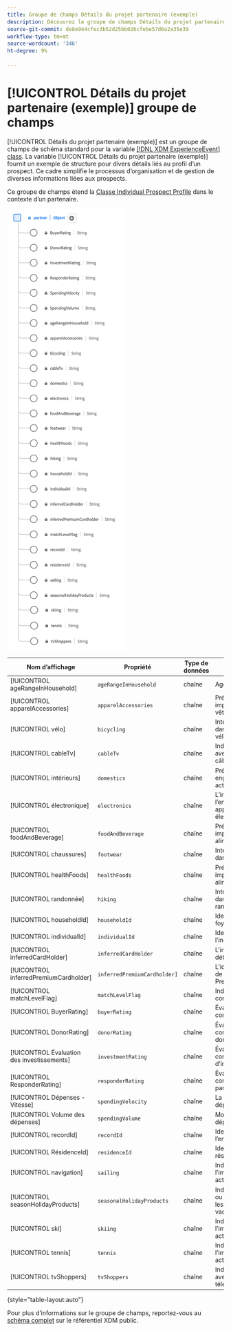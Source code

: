 ```yaml
---
title: Groupe de champs Détails du projet partenaire (exemple)
description: Découvrez le groupe de champs Détails du projet partenaire (exemple) (XDM) .
source-git-commit: de8e944cfec3b52d25bb02bcfebe57d6a2a35e39
workflow-type: tm+mt
source-wordcount: '346'
ht-degree: 9%

---
```


# [!UICONTROL Détails du projet partenaire (exemple)] groupe de champs

[!UICONTROL Détails du projet partenaire (exemple)] est un groupe de champs de schéma standard pour la variable [[!DNL XDM ExperienceEvent] class](../../classes/experienceevent.md). La variable [!UICONTROL Détails du projet partenaire (exemple)] fournit un exemple de structure pour divers détails liés au profil d’un prospect. Ce cadre simplifie le processus d’organisation et de gestion de diverses informations liées aux prospects.

Ce groupe de champs étend la [Classe Individual Prospect Profile](https://experienceleague.adobe.com/docs/experience-platform/xdm/classes/prospect.html) dans le contexte d’un partenaire.

![Un diagramme de [!UICONTROL Détails du projet partenaire (exemple)] groupe de champs.](../../images/field-groups/partner/partner-prospect-details-sample.png)

| Nom d’affichage | Propriété | Type de données | Description |
|---------------------------------------|-----------------------------|-----------|--------------------------------------------------|
| [!UICONTROL ageRangeInHousehold] | `ageRangeInHousehold` | chaîne | Age au sein du foyer. |
| [!UICONTROL apparelAccessories] | `apparelAccessories` | chaîne | Préférences ou implication dans les vêtements/accessoires. |
| [!UICONTROL vélo] | `bicycling` | chaîne | Intérêt ou implication dans les activités de vélo. |
| [!UICONTROL cableTv] | `cableTv` | chaîne | Indique l’engagement avec la télévision par câble. |
| [!UICONTROL intérieurs] | `domestics` | chaîne | Préférences ou engagement dans les activités nationales. |
| [!UICONTROL électronique] | `electronics` | chaîne | L’intérêt ou l’engagement dans les appareils électroniques. |
| [!UICONTROL foodAndBeverage] | `foodAndBeverage` | chaîne | Préférences ou implication dans les aliments/boissons. |
| [!UICONTROL chaussures] | `footwear` | chaîne | Intérêt ou implication dans les chaussures. |
| [!UICONTROL healthFoods] | `healthFoods` | chaîne | Préférences ou implication dans les aliments pour la santé. |
| [!UICONTROL randonnée] | `hiking` | chaîne | Intérêt ou implication dans les activités de randonnée. |
| [!UICONTROL householdId] | `householdId` | chaîne | Identifiant unique du foyer. |
| [!UICONTROL individualId] | `individualId` | chaîne | Identifiant unique de l’individu. |
| [!UICONTROL inferredCardHolder] | `inferredCardHolder` | chaîne | L&#39;inférence d&#39;être détenteur de carte. |
| [!UICONTROL inferredPremiumCardholder] | `inferredPremiumCardholder]` | chaîne | L’idée d’être détenteur de carte de crédit Premium. |
| [!UICONTROL matchLevelFlag] | `matchLevelFlag` | chaîne | Indicateur du niveau correspondant. |
| [!UICONTROL BuyerRating] | `buyerRating` | chaîne | Évaluation liée au comportement d’achat. |
| [!UICONTROL DonorRating] | `donorRating` | chaîne | Évaluation liée au comportement des donneurs. |
| [!UICONTROL Évaluation des investissements] | `investmentRating` | chaîne | Évaluation liée au comportement d’investissement. |
| [!UICONTROL ResponderRating] | `responderRating` | chaîne | Évaluation liée au comportement du participant. |
| [!UICONTROL Dépenses - Vitesse] | `spendingVelocity` | chaîne | La vitesse ou le taux de dépenses. |
| [!UICONTROL Volume des dépenses] | `spendingVolume` | chaîne | Montant ou volume des dépenses. |
| [!UICONTROL recordId] | `recordId` | chaîne | Identifiant unique de l’enregistrement. |
| [!UICONTROL RésidenceId] | `residenceId` | chaîne | Identifiant unique de la résidence. |
| [!UICONTROL navigation] | `sailing` | chaîne | Indique l’intérêt ou l’implication dans les activités de navigation. |
| [!UICONTROL seasonHolidayProducts] | `seasonalHolidayProducts` | chaîne | Indique les préférences ou l’engagement dans les produits de vacances. |
| [!UICONTROL ski] | `skiing` | chaîne | Indique l’intérêt ou l’implication dans les activités de ski. |
| [!UICONTROL tennis] | `tennis` | chaîne | Indique l’intérêt ou l’implication dans les activités de tennis. |
| [!UICONTROL tvShoppers] | `tvShoppers` | chaîne | Indique l’engagement avec les achats à la télévision. |

{style="table-layout:auto"}

Pour plus d’informations sur le groupe de champs, reportez-vous au [schéma complet](https://github.com/adobe/xdm/blob/master/components/fieldgroups/profile/partner-prospect/merkle/prospect-details-partner-sample.schema.json) sur le référentiel XDM public.

